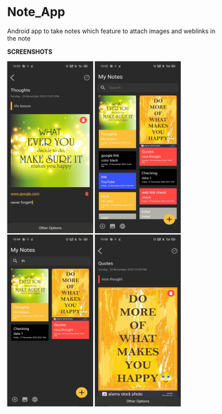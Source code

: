 # Note_App
Android app to take notes which feature to attach images and weblinks in the note

**SCREENSHOTS**

<img src="https://github.com/Saurabh-crypto16/Note_App/blob/main/ss1.jpg" width="200" height="400" />
<img src="https://github.com/Saurabh-crypto16/Note_App/blob/main/ss2.jpg" width="200" height="400" />
<img src="https://github.com/Saurabh-crypto16/Note_App/blob/main/ss3.jpg" width="200" height="400" />
<img src="https://github.com/Saurabh-crypto16/Note_App/blob/main/ss4.jpg" width="200" height="400" />
